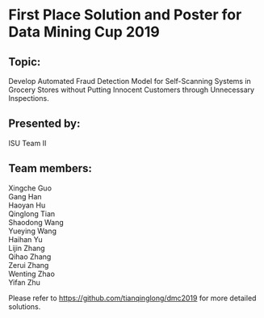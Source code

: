 # First Place Solution and Poster for Data Mining Cup 2019

## Topic:
Develop Automated Fraud Detection Model for Self-Scanning Systems in Grocery Stores without Putting Innocent Customers through Unnecessary Inspections. 

## Presented by: 
ISU Team II

## Team members: 
Xingche Guo  
Gang Han  
Haoyan Hu  
Qinglong Tian  
Shaodong Wang  
Yueying Wang  
Haihan Yu  
Lijin Zhang  
Qihao Zhang  
Zerui Zhang  
Wenting Zhao  
Yifan Zhu  


Please refer to https://github.com/tianqinglong/dmc2019 for more detailed solutions.
